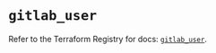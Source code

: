 # `gitlab_user`

Refer to the Terraform Registry for docs: [`gitlab_user`](https://registry.terraform.io/providers/gitlabhq/gitlab/17.10.0/docs/resources/user).

